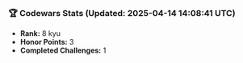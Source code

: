 ### 🏆 Codewars Stats (Updated: 2025-04-14 14:08:41 UTC)

- **Rank:** 8 kyu
- **Honor Points:** 3
- **Completed Challenges:** 1
